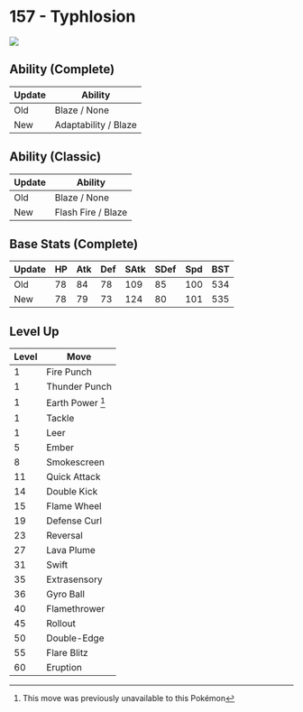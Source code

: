 # 157 - Typhlosion
![][157]

## Ability (Complete)

Update | Ability
---    | ---
Old    | Blaze / None
New    | Adaptability / Blaze

## Ability (Classic)

Update | Ability
---    | ---
Old    | Blaze / None
New    | Flash Fire / Blaze

## Base Stats (Complete)

Update | HP | Atk | Def | SAtk | SDef | Spd | BST
---    | ---| --- | --- | ---  | ---  | --- | ---
Old    | 78 |  84 |  78 |  109  |  85  |  100  |  534
New    | 78 |  79 |  73 |  124  |  80  |  101  |  535

## Level Up

Level | Move
---   | ---
  1   | Fire Punch
  1   | Thunder Punch
  1   | Earth Power [^1]
  1   | Tackle
  1   | Leer
  5   | Ember
  8   | Smokescreen
 11   | Quick Attack
 14   | Double Kick
 15   | Flame Wheel
 19   | Defense Curl
 23   | Reversal
 27   | Lava Plume
 31   | Swift
 35   | Extrasensory
 36   | Gyro Ball
 40   | Flamethrower
 45   | Rollout
 50   | Double-Edge
 55   | Flare Blitz
 60   | Eruption




[^1]: This move was previously unavailable to this Pokémon

[157]: ../img/pokemon/157.png
